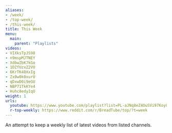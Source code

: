 ```yaml
---
aliases:
- /week/
- /top-week/
- /this-week/
title: This Week
menu:
  main:
    parent: "Playlists"
videos:
- VIXksTpJS98
- n9mspMJTNEY
- XdbwZbK7kGo
- 1DZfUzxZ2VU
- 6KrTK40XxIg
- Zx0w0k0xurU
- qDxwD0i9eGU
- NBP71TkKYe4
- Huhc8edyIqU
weight: 1
urls:
  youtube: https://www.youtube.com/playlist?list=PL-aJNq8eZ4OuSVi97Koy0U25b38kqKfwE
  r-top-weekly: https://www.reddit.com/r/BreadTube/top/?t=week
---
```


An attempt to keep a weekly list of latest videos from listed channels.
